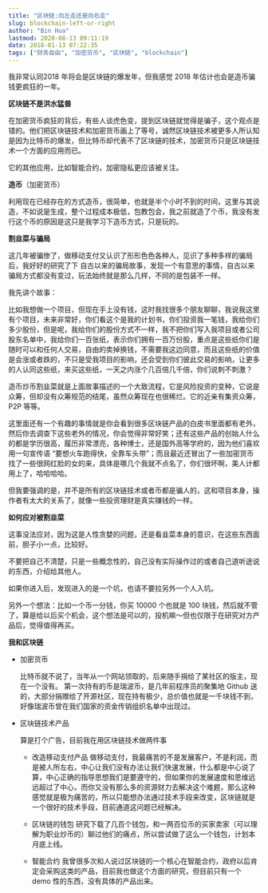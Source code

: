 ```yaml
---
title: "区块链:向左走还是向右走"
slug: blockchain-left-or-right
author: "Bin Hua"
lastmod: 2020-08-13 09:11:19
date: 2018-01-13 07:22:35
tags: ["财务自由", "加密货币", "区块链", "blockchain"]
---
```


我非常认同2018 年将会是区块链的爆发年，但我感觉 2018 年估计也会是造币骗钱更疯狂的一年。

**区块链不是洪水猛兽**

在加密货币疯狂的背后，有些人谈虎色变，提到区块链就觉得是骗子，这个观点是错的。他们把区块链技术和加密货币画上了等号，诚然区块链技术被更多人所认知是因为比特币的爆发，但比特币却代表不了区块链的技术，加密货币只是区块链技术一个方面的应用而已。

它的其他应用，比如智能合约，加密隐私更应该被关注。

**造币**（加密货币）

利用现在已经存在的方式造币，很简单，也就是半个小时不到的时间，这里与其说造，不如说是生成，整个过程成本极低，包教包会，我之前就造了个币，我没有发行这个币的原因是这只是我学习下造币方式，只是玩的。

**割韭菜与骗局**

这几年被骗惨了，做移动支付又认识了形形色色各种人，见识了多种多样的骗局后，我好好的研究了下
自古以来的骗局故事，发现一个有意思的事情，自古以来骗局方式都没有变过，玩法始终就是那么几样，不同的是包装不一样。

我先讲个故事：

比如我想做一个项目，但现在手上没有钱，这时我找很多个朋友聊聊，我说我这里有个项目，未来非常好，你们看这个是我的计划书，你们投资我一笔钱，我给你们多少股份，但是呢，我给你们的股份方式不一样，我不把你们写入我项目或者公司股东名单中，我给你们一百张纸，表示你们拥有一百万份股，重点是这些纸你们是随时可以和任何人交易，自由的卖掉换钱，不需要我这边同意，而且这些纸的价值是会涨或者跌的，不只是受我项目的影响，还会受到你们彼此交易的影响，让更多的人认同这些纸，来买这些纸，一天之内涨个几百倍几千倍，你们说刺不刺激？

造币炒币割韭菜就是上面故事描述的一个大致流程，它是风险投资的变种，它说是众筹，但却没有众筹规范的结尾，虽然众筹现在也很稀烂。它的近亲有集资众筹，P2P 等等。

这里面还有一个有趣的事情就是你会看到很多区块链产品的白皮书里面都有老外，然后你去调查下这些老外的情况，你会觉得非常好笑；还有这些产品的创始人什么的都是学历很高，履历非常漂亮，各种博士，还是国外高等学府的，因为他们喜欢用一句宣传语 “要想火车跑得快，全靠车头带”；而且最近还冒出了一些加密货币找了一些很网红脸的女的来，具体是哪几个我就不点名了，你们很坏啊，美人计都用上了，哈哈哈哈。

但我要强调的是，并不是所有的区块链技术或者币都是骗人的，这和项目本身，操作者有太大的关系了，就像一些投资理财是真实赚钱的一样。

**如何应对被割韭菜**

这事没法应对，因为这是人性贪婪的问题，还是看韭菜本身的意识，在这些东西面前，胆子小一点，比较好。

不要把自己不清楚，只是一些概念性的，自己没有实际操作过的或者自己道听途说的东西，介绍给其他人。

如果你进入后，发现进入的是一个坑，也请不要拉另外一个人入坑。

另外一个想法：比如一个币一分钱，你买 10000 个也就是 100 块钱，然后就不管了，算是给以后买个机会，这个想法是可以的，投机嘛～但也仅限于在研究对方产品后，觉得值得再买。

**我和区块链**

- 加密货币

    比特币就不说了，当年从一个网站领取的，后来随手捐给了某社区的版主，现在一个没有。
第一次持有的币是瑞波币，是几年前程序员的聚集地 Github 送的，大部分捐赠给了开源社区，现在持有极少，总价值也就是一千块钱不到，好像瑞波币曾在我们国家的资金传销组织名单中出现过。

- 区块链技术产品

    算是打个广告，目前我在用区块链技术做两件事

    - 改造移动支付产品 做移动支付，我最痛苦的不是发展客户，不是利润，而是被人所左右，中心让我们没有办法让我们快速发展，什么都是中心说了算，中心正确的指导思想我们是要遵守的，但如果你的发展速度和思维远远超过了中心，而你又没有那么多的资源财力去解决这个难题，那么这种感觉就是极为痛苦的，所以只能想办法通过技术手段来改变，区块链就是一个很好的技术手段，目前通道这问题已经解决。 

    - 区块链的钱包 研究下载了几百个钱包，和一两百位币的买家卖家（可以理解为职业炒币的）聊过他们的痛点，所以尝试做了这么一个钱包，计划本月底上线。 

    - 智能合约 我曾很多次和人说过区块链的一个核心在智能合约，政府以后肯定会采购这类的产品，目前我也做这个方面的研究，但目前只有一个 demo 性的东西，没有具体的产品出来。 
